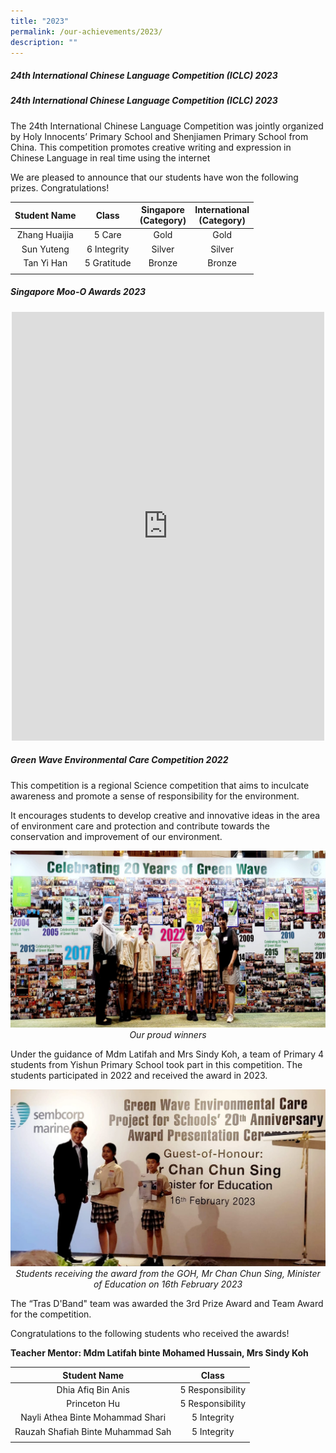 ```yaml
---
title: "2023"
permalink: /our-achievements/2023/
description: ""
---
```

##### **24th International Chinese Language Competition (ICLC) 2023**

##### **24th International Chinese Language Competition (ICLC) 2023**
The 24th International Chinese Language Competition was jointly organized by Holy Innocents’ Primary School and Shenjiamen Primary School from China. This competition promotes creative writing and expression in Chinese Language in real time using the internet 

We are pleased to announce that our students have won the following prizes. Congratulations!

| Student Name | Class | Singapore<br>(Category) | International<br>(Category) |
| :--------: | :--------: | :--------: | :--------: |
| Zhang Huaijia | 5 Care | Gold | Gold |
| Sun Yuteng | 6 Integrity | Silver | Silver |
| Tan Yi Han | 5 Gratitude | Bronze | Bronze |
| | | | |

##### **Singapore Moo-O Awards 2023**
<center>
<iframe allow="autoplay; clipboard-write; encrypted-media; picture-in-picture; web-share" allowfullscreen="true" frameborder="0" scrolling="no" style="border:none;overflow:hidden" height="686" width="500" src="https://www.facebook.com/plugins/post.php?href=https%3A%2F%2Fwww.facebook.com%2Fyishunprimaryschool%2Fposts%2Fpfbid02t6LpE13Rqp4e7WuazDH7hGLtVoiJ2y7UcR27Tg6WSsXjE937SLhxvehhCq7MqKGel&amp;show_text=true&amp;width=500"></iframe>
</center>

##### **Green Wave Environmental Care Competition 2022**
This competition is a regional Science competition that aims to inculcate awareness and promote a sense of responsibility for the environment. 

It encourages students to develop creative and innovative ideas in the area of environment care and protection and contribute towards the conservation and improvement of our environment.

*<center><img src="/images/Achievements/2023/gwec_02.jpg">Our proud winners</center>*

Under the guidance of Mdm Latifah and Mrs Sindy Koh, a team of Primary 4 students from Yishun Primary School took part in this competition. The students participated in 2022 and received the award in 2023. 

*<center><img src="/images/Achievements/2023/gwec_01.png">Students receiving the award from the GOH, Mr Chan Chun Sing, Minister of Education on 16th February 2023</center>*

The “Tras D'Band" team was awarded the 3rd Prize Award and Team Award for the competition.

Congratulations to the following students who received the awards!

**Teacher Mentor: Mdm Latifah binte Mohamed Hussain, Mrs Sindy Koh**

| Student Name | Class |
| :--------: | :--------: |
| Dhia Afiq Bin Anis | 5 Responsibility |
| Princeton Hu | 5 Responsibility |
| Nayli Athea Binte Mohammad Shari | 5 Integrity |
| Rauzah Shafiah Binte Muhammad Sah | 5 Integrity |
| | |